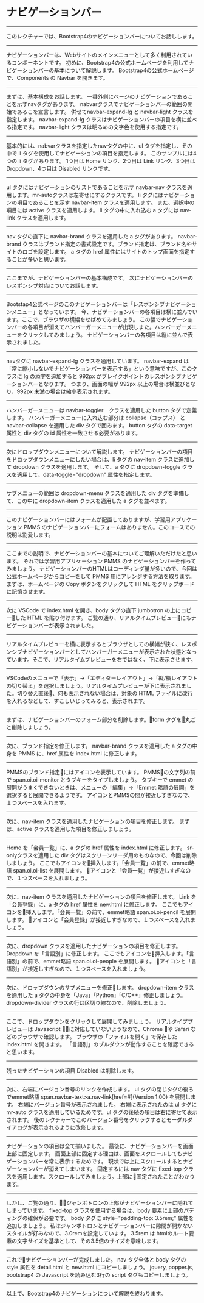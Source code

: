 # ナビゲーションバー

---
このレクチャーでは、Bootstrap4のナビゲーションバーについてお話しします。

---
ナビゲーションバーは、Webサイトのメインメニューとして多く利用されているコンポーネントです。
初めに、Bootstrap4の公式ホームページを利用してナビゲーションバーの基本について解説します。
Bootstrap4の公式ホームページで、Components の Navbar を開きます。

---
まずは、基本構成をお話します。
一番外側にページのナビゲーションであることを示すnavタグがあります。
nabvarクラスでナビゲーションバーの範囲の開始であるこを宣言します。
併せてnavbar-expand-lg と navbar-light クラスを指定します。
navbar-expand-lg クラスはナビゲーションバーの項目を横に並べる指定です。
navbar-light クラスは明るめの文字色を使用する指定です。

---
基本的には、nabvarクラスを指定したnavタグの中に、ul タグを指定し、その中で li タグを使用してナビゲーションの項目を指定します。
このサンプルには4つの li タグがあります。
1つ目は Home リンク、2つ目は Link リンク、3つ目は Dropdown、4つ目は Disabled リンクです。

---
ul タグにはナビゲーションのリストであることを示す navbar-nav クラスを適用します。mr-autoクラスは左寄せにするクラスです。
li タグにはナビケーションの項目であることを示す navbar-item クラスを適用します。
また、選択中の項目には active クラスを適用します。
li タグの中に入れ込む a タグには nav-link クラスを適用します。

---
nav タグの直下に navbar-brand クラスを適用した a タグがあります。
navbar-brand クラスはブランド指定の書式設定です。ブランド指定は、ブランド名やサイトのロゴを設定します。
a タグの href 属性にはサイトのトップ画面を指定することが多いと思います。

---
ここまでが、ナビゲーションバーの基本構成です。
次にナビゲーションバーのレスポンシブ対応についてお話します。

---
Bootstap4公式ページのこのナビゲーションバーは「レスポンシブナビゲーションメニュー」となっています。
今、ナビゲーションバーの各項目は横に並んでいます。ここで、ブラウザの横幅をせばめてみましょう。
この幅でナビゲーションバーの各項目が消えてハンバーガーメニューが出現しまた。ハンバーガーメニューをクリックしてみましょう。
ナビゲーションバーの各項目は縦に並んで表示されました。

---
navタグに navbar-expand-lg クラスを適用しています。
navbar-expand は「常に縮小しないでナビゲーションバーを表示する」という意味ですが、このクラスに lg の添字を追加すると 992px がブレイクポイントのレスポンシブナビゲーションバーとなります。
つまり、画面の幅が 992px 以上の場合は横並びとなり、992px 未満の場合は縮小表示されます。

---
ハンバーガーメニューは navbar-toggler　クラスを適用した button タグで定義します。
ハンバーガーメニューに入れ込む部分は collapse（コラプス） と navbar-collapse を適用した div タグで囲みます。
button タグの data-target 属性と div タグの id 属性を一致させる必要があります。

---
次にドロップダウンメニューについて解説します。
ナビゲーションバーの項目をドロップダウンメニューにしたい場合は、li タグの nav-item クラスに追加して dropdown クラスを適用します。
そして、a タグに dropdown-toggle クラスを適用して、data-toggle="dropdown" 属性を指定します。

---
サブメニューの範囲は dropdown-menu クラスを適用した div タグを準備して、この中に dropdown-item クラスを適用した a タグを並べます。

---
このナビゲーションバーにはフォームが配置してありますが、学習用アプリケーション PMMS のナビゲーションバーにフォームはありません。このコースでの説明は割愛します。

---
ここまでの説明で、ナビゲーションバーの基本についてご理解いただけたと思います。
それでは学習用アプリケーション PMMS のナビゲーションバーを作ってみましょう。
ナビゲーションバーのHTMLはコーディング量が多いので、今回は公式ホームページからコピーをして PMMS 用にアレンジする方法を取ります。
まずは、ホームページの Copy ボタンをクリックして HTML をクリップボードに記憶させます。

---
次に VSCode で index.html を開き、body タグの直下 jumbotron の上にコピーした HTML を貼り付けます。
ご覧の通り、リアルタイムプレビューにもナビゲーションバーが表示されました。

---
リアルタイムプレビューを横に表示するとブラウザとしての横幅が狭く、レスポンシブナビゲーションバーとしてハンバーガーメニューが表示された状態となっています。そこで、リアルタイムブレビューを右ではなく、下に表示させます。

---
VSCodeのメニューで「表示」→「エディターレイアウト」→「縦/横レイアウトの切り替え」を選択しましょう。リアルタイムプレビューが下に表示されました。切り替え直後、何も表示されない場合は、対象の HTML ファイルに改行を入れるなどして、すこしいじってみると、表示されます。

---
まずは、ナビゲーションバーのフォーム部分を削除します。form タグを丸ごと削除しましょう。

---
次に、ブランド指定を修正します。
navbar-brand クラスを適用した a タグの中身を PMMS に、href 属性を index.html に修正します。

---
PMMSのブランド指定にはアイコンを表示しています。
PMMSの文字列の前で span.oi.oi-monitor とタブキーをタイプしましょう。
タブキーで emmet の展開がうまくできないときは、メニューの「編集」→「Emmet:略語の展開」を選択すると展開できるようです。
アイコンとPMMSの間が接近しすぎなので、１つスペースを入れます。

---
次に、nav-item クラスを適用したナビゲーションの項目を修正します。
まずは、active クラスを適用した項目を修正しましょう。

---
Home を「会員一覧」に、a タグの href 属性を index.html に修正します。
sr-onlyクラスを適用した div タグはスクリーンリーダ用のものなので、今回は削除しましょう。
ここでもアイコンを挿入します。「会員一覧」の前で、emmet略語 span.oi.oi-list を展開します。
アイコンと「会員一覧」が接近しすぎなので、１つスペースを入れましょう。

---
次に、nav-item クラスを適用したナビゲーションの項目を修正します。
Link を「会員登録」に、a タグの href 属性を new.html に修正します。
ここでもアイコンを挿入します。「会員一覧」の前で、emmet略語 span.oi.oi-pencil を展開します。
アイコンと「会員登録」が接近しすぎなので、１つスペースを入れましょう。

---
次に、dropdown クラスを適用したナビゲーションの項目を修正します。
Dropdown を「言語別」に修正します。
ここでもアイコンを挿入します。「言語別」の前で、emmet略語 span.oi.oi-people を展開します。
アイコンと「言語別」が接近しすぎなので、１つスペースを入れましょう。

---
次に、ドロップダウンのサブメニューを修正します。 
dropdown-item クラスを適用した a タグの中身を「Java」「Python」「C/C++」修正しましょう。
dropdown-divider クラスの行は区切り線なので、削除しましょう。

---
ここで、ドロップダウンをクリックして展開してみましょう。
リアルタイププレビューは Javascript に対応していないようなので、Chrome や Safari などのブラウザで確認します。
ブラウザの「ファイルを開く」で保存した index.html を開きます。
「言語別」のブルダウンが動作することを確認できると思います。

---
残ったナビゲーションの項目 Disabled は削除します。

---
次に、右端にバージョン番号のリンクを作成します。
ul タグの閉じタグの後ろでemmet略語  span.navbar-text>a.nav-link[href=#]{Version 1.00} を展開します。
右端にバージョン番号が表示されました。
右端に表示されたのは ul タグに mr-auto クラスを適用しているためです。ul タグの後続の項目は右に寄せて表示されます。
後のレクチャーでこのバージョン番号をクリックするとモーダルダイアログが表示されるように改修します。

---
ナビゲーションの項目は全て揃いました。
最後に、ナビゲーションバーを画面上部に固定します。
画面上部に固定する理由は、画面をスクロールしてもナビゲーションバーを常に表示するためです。
現状では上にスクロールするとナビゲーションバーが消えてしまいます。
固定するには nav タグに fixed-top クラスを適用します。スクロールしてみましょう。上部に固定されたことがわかります。

---
しかし、ご覧の通り、ジャンボトロンの上部がナビゲーションバーに隠れてしまっています。
fixed-top クラスを使用する場合は、body 要素に上部のパディングの確保が必要です。
body タグに style="padding-top: 3.5rem;" 属性を追加しましょう。
私はジャンボトロンとナビゲーションバーに隙間が開かないスタイルが好みなので、3.0remを設定しています。
3.5rem は htmlのルート要素の文字サイズを基準として、その3.5倍のサイズを意味します。

---
これでナビゲーションバーが完成しました。
nav タグ全体と body タグの style 属性を detail.html と new.html にコピーしましょう。
jquery, popper.js, bootstrap4 の Javascript を読み込む3行の script タグもコピーしましょう。

---

以上で、Bootstrap4のナビゲーションについて解説を終わります。



